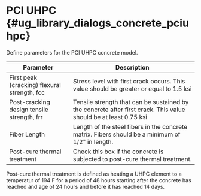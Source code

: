 PCI UHPC {#ug_library_dialogs_concrete_pciuhpc}
==============================================
Define parameters for the PCI UHPC concrete model.

Parameter | Description
----------|------------
First peak (cracking) flexural strength, fcc | Stress level with first crack occurs. This value should be greater or equal to 1.5 ksi
Post-cracking design tensile strength, frr | Tensile strength that can be sustained by the concrete after first crack. This value should be at least 0.75 ksi
Fiber Length | Length of the steel fibers in the concrete matrix. Fibers should be a minimum of 1/2" in length.
Post-cure thermal treatment | Check this box if the concrete is subjected to post-cure thermal treatment.


Post-cure thermal treatment is defined as heating a UHPC element to a temperatur of 194 F for a period of 48 hours starting after the concrete has reached and age of 24 hours and before it has reached 14 days.